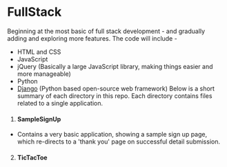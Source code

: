 # FullStack
Beginning at the most basic of full stack development - and gradually adding and exploring more features. The code will include -
  * HTML and CSS
  * JavaScript
  * jQuery (Basically a large JavaScript library, making things easier and more manageable)
  * Python
  * [Django](https://www.djangoproject.com/) (Python based open-source web framework)
Below is a short summary of each directory in this repo. Each directory contains files related to a single application.

1. #### SampleSignUp
  * Contains a very basic application, showing a sample sign up page, which re-directs to a 'thank you' page on successful detail submission.

2. #### TicTacToe

